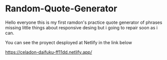 # Random-Quote-Generator

Hello everyone this is my first ramdon's practice quote generator of phrases 
missing little things about responsive desing but i going to repair soon as i can.

You can see the proyect desployed at Netlify in the link below

https://celadon-daifuku-ff11dd.netlify.app/



